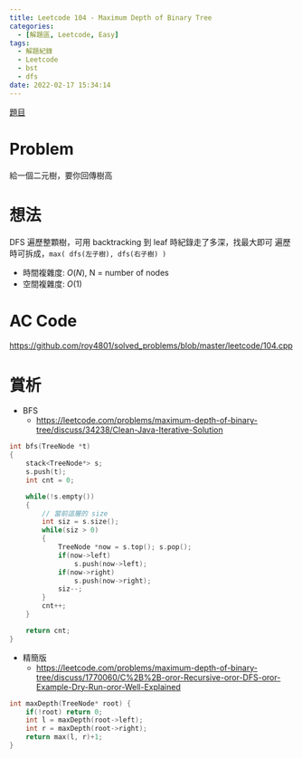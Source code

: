 ```yaml
---
title: Leetcode 104 - Maximum Depth of Binary Tree
categories:
  - [解題區, Leetcode, Easy]
tags:
  - 解題紀錄
  - Leetcode
  - bst
  - dfs
date: 2022-02-17 15:34:14
---
```


[題目](https://leetcode.com/problems/maximum-depth-of-binary-tree)

# Problem

給一個二元樹，要你回傳樹高

# 想法

DFS 遍歷整顆樹，可用 backtracking 到 leaf 時紀錄走了多深，找最大即可
遍歷時可拆成，`max( dfs(左子樹), dfs(右子樹) )`

- 時間複雜度: $O(N)$, N = number of nodes
- 空間複雜度: $O(1)$

# AC Code

<https://github.com/roy4801/solved_problems/blob/master/leetcode/104.cpp>

# 賞析

- BFS
    - https://leetcode.com/problems/maximum-depth-of-binary-tree/discuss/34238/Clean-Java-Iterative-Solution

```cpp
int bfs(TreeNode *t)
{
    stack<TreeNode*> s;
    s.push(t);
    int cnt = 0;

    while(!s.empty())
    {
        // 當前這層的 size
        int siz = s.size();
        while(siz > 0)
        {
            TreeNode *now = s.top(); s.pop();
            if(now->left)
                s.push(now->left);
            if(now->right)
                s.push(now->right);
            siz--;
        }
        cnt++;
    }

    return cnt;
}
```

- 精簡版
    - https://leetcode.com/problems/maximum-depth-of-binary-tree/discuss/1770060/C%2B%2B-oror-Recursive-oror-DFS-oror-Example-Dry-Run-oror-Well-Explained

```cpp
int maxDepth(TreeNode* root) {
    if(!root) return 0;
    int l = maxDepth(root->left);
    int r = maxDepth(root->right);
    return max(l, r)+1;
}
```
